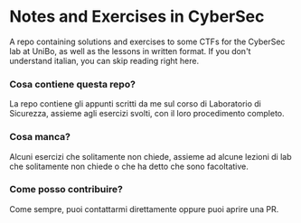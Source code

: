 # Notes and Exercises in CyberSec

A repo containing solutions and exercises to some CTFs for the CyberSec lab at UniBo, as well as the lessons in written format. If you don't understand italian, you can skip reading right here. 

### Cosa contiene questa repo?

La repo contiene gli appunti scritti da me sul corso di Laboratorio di Sicurezza, assieme agli esercizi svolti, con il loro procedimento completo. 

### Cosa manca?

Alcuni esercizi che solitamente non chiede, assieme ad alcune lezioni di lab che solitamente non chiede o che ha detto che sono facoltative. 

### Come posso contribuire?

Come sempre, puoi contattarmi direttamente oppure puoi aprire una PR. 
